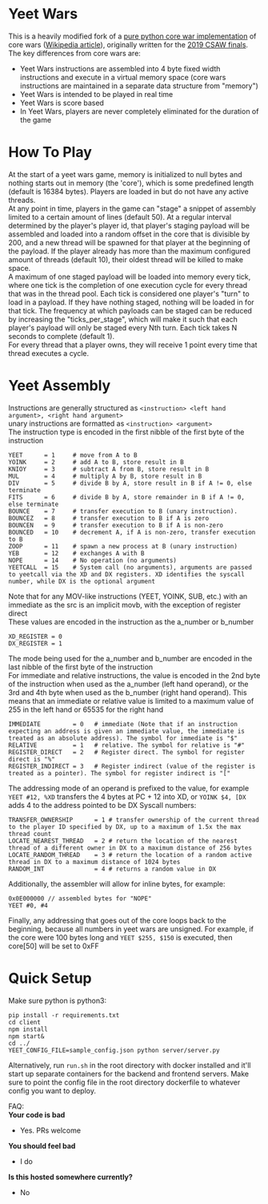 
# Yeet Wars

This is a heavily modified fork of a [pure python core war implementation](https://github.com/rodrigosetti/corewar) of core wars ([Wikipedia article](http://en.wikipedia.org/wiki/Core_War)), originally written for the [2019 CSAW finals](https://github.com/osirislab/CSAW-CTF-2019-Finals/tree/master/misc). 
The key differences from core wars are:
* Yeet Wars instructions are assembled into 4 byte fixed width instructions and execute in a virtual memory space (core wars instructions are maintained in a separate data structure from "memory")
* Yeet Wars is intended to be played in real time
* Yeet Wars is score based
* In Yeet Wars, players are never completely eliminated for the duration of the game

# How To Play
At the start of a yeet wars game, memory is initialized to null bytes and nothing starts out in memory (the 'core'), which is some predefined length (default is 16384 bytes). Players are loaded in but do not have any active threads.  
At any point in time, players in the game can "stage" a snippet of assembly limited to a certain amount of lines (default 50). At a regular interval determined by the player's player id, that player's staging payload will be assembled and loaded into a random offset in the core that is divisible by 200, and a new thread will be spawned for that player at the beginning of the payload. If the player already has more than the maximum configured amount of threads (default 10), their oldest thread will be killed to make space.  
A maximum of one staged payload will be loaded into memory every tick, where one tick is the completion of one execution cycle for every thread that was in the thread pool. Each tick is considered one player's "turn" to load in a payload. If they have nothing staged, nothing will be loaded in for that tick. The frequency at which payloads can be staged can be reduced by increasing the "ticks_per_stage", which will make it such that each player's payload will only be staged every Nth turn.
Each tick takes N seconds to complete (default 1).  
For every thread that a player owns, they will receive 1 point every time that thread executes a cycle.  
  
# Yeet Assembly
Instructions are generally structured as `<instruction> <left hand argument>, <right hand argument>`  
unary instructions are formatted as `<instruction> <argument>`  
The instruction type is encoded in the first nibble of the first byte of the instruction  
```
YEET      = 1     # move from A to B  
YOINK     = 2     # add A to B, store result in B  
KNIOY     = 3     # subtract A from B, store result in B  
MUL       = 4     # multiply A by B, store result in B  
DIV       = 5     # divide B by A, store result in B if A != 0, else terminate  
FITS      = 6     # divide B by A, store remainder in B if A != 0, else terminate  
BOUNCE    = 7     # transfer execution to B (unary instruction).  
BOUNCEZ   = 8     # transfer execution to B if A is zero  
BOUNCEN   = 9     # transfer execution to B if A is non-zero  
BOUNCED   = 10    # decrement A, if A is non-zero, transfer execution to B  
ZOOP      = 11    # spawn a new process at B (unary instruction)  
YEB       = 12    # exchanges A with B
NOPE      = 14    # No operation (no arguments)   
YEETCALL  = 15    # System call (no arguments), arguments are passed to yeetcall via the XD and DX registers. XD identifies the syscall number, while DX is the optional argument  
```
Note that for any MOV-like instructions (YEET, YOINK, SUB, etc.) with an immediate as the src is an implicit movb, with the exception of register direct  
These values are encoded in the instruction as the a_number or b_number  
```
XD_REGISTER = 0  
DX_REGISTER = 1
```
  
The mode being used for the a_number and b_number are encoded in the last nibble of the first byte of the instruction  
For immediate and relative instructions, the value is encoded in the 2nd byte of the instruction when used as the a_number (left hand operand), or the 3rd and 4th byte when used as the b_number (right hand operand). This means that an immediate or relative value is limited to a maximum value of 255 in the left hand or 65535 for the right hand  
```
IMMEDIATE         = 0   # immediate (Note that if an instruction expecting an address is given an immediate value, the immediate is treated as an absolute address). The symbol for immediate is "$"  
RELATIVE          = 1   # relative. The symbol for relative is "#"  
REGISTER_DIRECT   = 2   # Register direct. The symbol for register direct is "%"  
REGISTER_INDIRECT = 3   # Register indirect (value of the register is treated as a pointer). The symbol for register indirect is "["
```
The addressing mode of an operand is prefixed to the value, for example `YEET #12, %XD` transfers the 4 bytes at PC + 12 into XD, or `YOINK $4, [DX` adds 4 to the address pointed to be DX
Syscall numbers:  
```
TRANSFER_OWNERSHIP      = 1 # transfer ownership of the current thread to the player ID specified by DX, up to a maximum of 1.5x the max thread count
LOCATE_NEAREST_THREAD   = 2 # return the location of the nearest thread of a different owner in DX to a maximum distance of 256 bytes  
LOCATE_RANDOM_THREAD    = 3 # return the location of a random active thread in DX to a maximum distance of 1024 bytes
RANDOM_INT              = 4 # returns a random value in DX
```
Additionally, the assembler will allow for inline bytes, for example:  
```
0x0E000000 // assembled bytes for "NOPE"
YEET #0, #4  
```
Finally, any addressing that goes out of the core loops back to the beginning, because all numbers in yeet wars are unsigned. For example, if the core were 100 bytes long and `YEET $255, $150` is executed, then core[50] will be set to 0xFF
  
# Quick Setup
Make sure python is python3:  
```
pip install -r requirements.txt
cd client
npm install
npm start&
cd ../
YEET_CONFIG_FILE=sample_config.json python server/server.py
```
Alternatively, run `run.sh` in the root directory with docker installed and it'll start up separate containers for the backend and frontend servers. Make sure to point the config file in the root directory dockerfile to whatever config you want to deploy.

FAQ:  
**Your code is bad**  
* Yes. PRs welcome  

**You should feel bad**  
* I do  

**Is this hosted somewhere currently?**  
* No  

